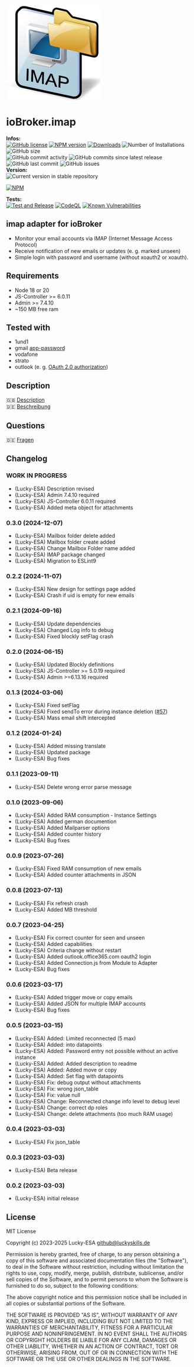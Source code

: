 ![Logo](admin/imap.png)

# ioBroker.imap

**Infos:** </br>
[![GitHub license](https://img.shields.io/github/license/Lucky-ESA/ioBroker.imap)](https://github.com/Lucky-ESA/ioBroker.imap/blob/main/LICENSE)
[![NPM version](https://img.shields.io/npm/v/iobroker.imap.svg)](https://www.npmjs.com/package/iobroker.imap)
[![Downloads](https://img.shields.io/npm/dm/iobroker.imap.svg)](https://www.npmjs.com/package/iobroker.imap)
![Number of Installations](https://iobroker.live/badges/imap-installed.svg)
![GitHub size](https://img.shields.io/github/repo-size/Lucky-ESA/ioBroker.imap)</br>
![GitHub commit activity](https://img.shields.io/github/commit-activity/m/Lucky-ESA/ioBroker.imap)
![GitHub commits since latest release](https://img.shields.io/github/commits-since/Lucky-ESA/ioBroker.imap/latest)
![GitHub last commit](https://img.shields.io/github/last-commit/Lucky-ESA/ioBroker.imap)
![GitHub issues](https://img.shields.io/github/issues/Lucky-ESA/ioBroker.imap)</br>
**Version:** </br>
![Current version in stable repository](https://iobroker.live/badges/imap-stable.svg)

[![NPM](https://nodei.co/npm/iobroker.imap.png?downloads=true)](https://nodei.co/npm/iobroker.imap/)

**Tests:** </br>
[![Test and Release](https://github.com/Lucky-ESA/ioBroker.imap/actions/workflows/test-and-release.yml/badge.svg)](https://github.com/Lucky-ESA/ioBroker.imap/actions/workflows/test-and-release.yml)
[![CodeQL](https://github.com/Lucky-ESA/ioBroker.imap/actions/workflows/codeql.yml/badge.svg)](https://github.com/Lucky-ESA/ioBroker.imap/actions/workflows/codeql.yml)
[![Known Vulnerabilities](https://snyk.io/test/github/Lucky-ESA/ioBroker.imap/badge.svg)](https://snyk.io/test/github/Lucky-ESA/ioBroker.imap)

## imap adapter for ioBroker

- Monitor your email accounts via IMAP (Internet Message Access Protocol)
- Receive notification of new emails or updates (e. g. marked unseen)
- Simple login with password and username (without xoauth2 or xoauth).

## Requirements

- Node 18 or 20
- JS-Controller >= 6.0.11
- Admin >= 7.4.10
- ~150 MB free ram

## Tested with

- 1und1
- gmail [app-password](https://support.google.com/mail/answer/185833?hl=de)
- vodafone
- strato
- outlook (e. g. [OAuth 2.0 authorization](https://learn.microsoft.com/en-us/entra/identity-platform/quickstart-register-app?tabs=certificate))

## Description

🇬🇧 [Description](/docs/en/README.md)</br>
🇩🇪 [Beschreibung](/docs/de/README.md)

## Questions

🇩🇪 [Fragen](https://forum.iobroker.net/topic/63400/test-adapter-iobroker-imap-latest-stable)

<!--
    Placeholder for the next version (at the beginning of the line):
    ### **WORK IN PROGRESS**
-->

## Changelog

### **WORK IN PROGRESS**

- (Lucky-ESA) Description revised
- (Lucky-ESA) Admin 7.4.10 required
- (Lucky-ESA) JS-Controller 6.0.11 required
- (Lucky-ESA) Added meta object for attachments

### 0.3.0 (2024-12-07)

- (Lucky-ESA) Mailbox folder delete added
- (Lucky-ESA) Mailbox folder create added
- (Lucky-ESA) Change Mailbox Folder name added
- (Lucky-ESA) IMAP package changed
- (Lucky-ESA) Migration to ESLint9

### 0.2.2 (2024-11-07)

- (Lucky-ESA) New design for settings page added
- (Lucky-ESA) Crash if uid is empty for new emails

### 0.2.1 (2024-09-16)

- (Lucky-ESA) Update dependencies
- (Lucky-ESA) Changed Log info to debug
- (Lucky-ESA) Fixed blockly setFlag crash

### 0.2.0 (2024-06-15)

- (Lucky-ESA) Updated Blockly definitions
- (Lucky-ESA) JS-Controller >= 5.0.19 required
- (Lucky-ESA) Admin >=6.13.16 required

### 0.1.3 (2024-03-06)

- (Lucky-ESA) Fixed setFlag
- (Lucky-ESA) Fixed sendTo error during instance deletion ([#57](https://github.com/Lucky-ESA/ioBroker.imap/issues/57))
- (Lucky-ESA) Mass email shift intercepted

### 0.1.2 (2024-01-24)

- (Lucky-ESA) Added missing translate
- (Lucky-ESA) Updated package
- (Lucky-ESA) Bug fixes

### 0.1.1 (2023-09-11)

- (Lucky-ESA) Delete wrong error parse message

### 0.1.0 (2023-09-06)

- (Lucky-ESA) Added RAM consumption - Instance Settings
- (Lucky-ESA) Added german documention
- (Lucky-ESA) Added Mailparser options
- (Lucky-ESA) Added counter history
- (Lucky-ESA) Bug fixes

### 0.0.9 (2023-07-26)

- (Lucky-ESA) Fixed RAM consumption of new emails
- (Lucky-ESA) Added counter attachments in JSON

### 0.0.8 (2023-07-13)

- (Lucky-ESA) Fix refresh crash
- (Lucky-ESA) Added MB threshold

### 0.0.7 (2023-04-25)

- (Lucky-ESA) Fix correct counter for seen and unseen
- (Lucky-ESA) Added capabilities
- (Lucky-ESA) Criteria change without restart
- (Lucky-ESA) Added outlook.office365.com oauth2 login
- (Lucky-ESA) Added Connection.js from Module to Adapter
- (Lucky-ESA) Bug fixes

### 0.0.6 (2023-03-17)

- (Lucky-ESA) Added trigger move or copy emails
- (Lucky-ESA) Added JSON for multiple IMAP accounts
- (Lucky-ESA) Bug fixes

### 0.0.5 (2023-03-15)

- (Lucky-ESA) Added: Limited reconnected (5 max)
- (Lucky-ESA) Added: into datapoints
- (Lucky-ESA) Added: Password entry not possible without an active instance
- (Lucky-ESA) Added: Added description to readme
- (Lucky-ESA) Added: Added move or copy
- (Lucky-ESA) Added: Set flag with datapoints
- (Lucky-ESA) Fix: debug output without attachments
- (Lucky-ESA) Fix: wrong json_table
- (Lucky-ESA) Fix: value null
- (Lucky-ESA) Change: Reconnected change info level to debug level
- (Lucky-ESA) Change: correct dp roles
- (Lucky-ESA) Change: delete attachments (too much RAM usage)

### 0.0.4 (2023-03-03)

- (Lucky-ESA) Fix json_table

### 0.0.3 (2023-03-03)

- (Lucky-ESA) Beta release

### 0.0.2 (2023-03-03)

- (Lucky-ESA) initial release

## License

MIT License

Copyright (c) 2023-2025 Lucky-ESA <github@luckyskills.de>

Permission is hereby granted, free of charge, to any person obtaining a copy
of this software and associated documentation files (the "Software"), to deal
in the Software without restriction, including without limitation the rights
to use, copy, modify, merge, publish, distribute, sublicense, and/or sell
copies of the Software, and to permit persons to whom the Software is
furnished to do so, subject to the following conditions:

The above copyright notice and this permission notice shall be included in all
copies or substantial portions of the Software.

THE SOFTWARE IS PROVIDED "AS IS", WITHOUT WARRANTY OF ANY KIND, EXPRESS OR
IMPLIED, INCLUDING BUT NOT LIMITED TO THE WARRANTIES OF MERCHANTABILITY,
FITNESS FOR A PARTICULAR PURPOSE AND NONINFRINGEMENT. IN NO EVENT SHALL THE
AUTHORS OR COPYRIGHT HOLDERS BE LIABLE FOR ANY CLAIM, DAMAGES OR OTHER
LIABILITY, WHETHER IN AN ACTION OF CONTRACT, TORT OR OTHERWISE, ARISING FROM,
OUT OF OR IN CONNECTION WITH THE SOFTWARE OR THE USE OR OTHER DEALINGS IN THE
SOFTWARE.
